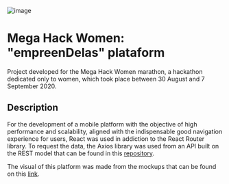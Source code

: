 ![image](https://user-images.githubusercontent.com/43498776/92421342-77ed3980-f14e-11ea-9183-38165c9e4773.png)
# Mega Hack Women: "empreenDelas" plataform
Project developed for the Mega Hack Women marathon, a hackathon dedicated only to women, which took place between 30 August and 7 September 2020.
## Description
For the development of a mobile platform with the objective of high performance and scalability, aligned with the indispensable good navigation experience for users, React was used in addiction to the React Router library. To request the data, the Axios library was used from an API built on the REST model that can be found in this [repository](https://github.com/aliciadias/mega-hack-women-backend).

The visual of this platform was made from the mockups that can be found on this [link](https://xd.adobe.com/view/9e80e638-d862-4dc5-a72c-2c12baaf8c54-cbd3/flow/).